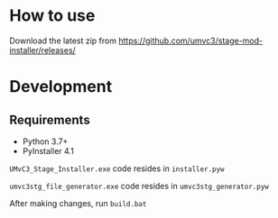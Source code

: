 # How to use

Download the latest zip from https://github.com/umvc3/stage-mod-installer/releases/






#
#
#
# Development
## Requirements
- Python 3.7+
- PyInstaller 4.1

`UMvC3_Stage_Installer.exe` code resides in `installer.pyw`

`umvc3stg_file_generator.exe` code resides in `umvc3stg_generator.pyw`

After making changes, run `build.bat`
